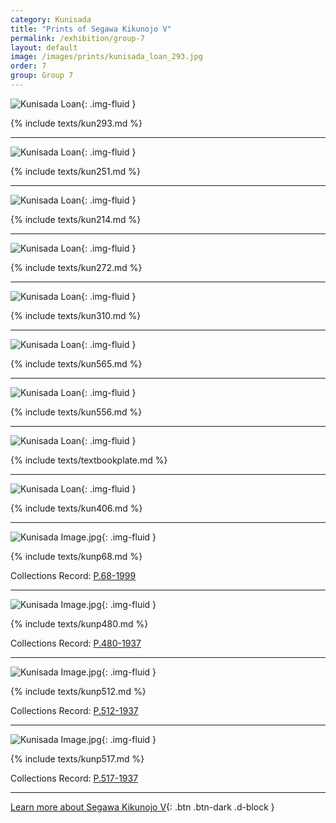 ```yaml
---
category: Kunisada
title: "Prints of Segawa Kikunojo V"
permalink: /exhibition/group-7
layout: default
image: /images/prints/kunisada_loan_293.jpg
order: 7
group: Group 7
---
```

![Kunisada Loan]({{site.baseurl}}/images/prints/kunisada_loan_293.jpg){: .img-fluid }

{% include texts/kun293.md %}

----

![Kunisada Loan]({{site.baseurl}}/images/prints/kunisada_loan_251.jpg){: .img-fluid }

{% include texts/kun251.md %}

----

![Kunisada Loan]({{site.baseurl}}/images/prints/kunisada_loan_214.jpg){: .img-fluid }

{% include texts/kun214.md %}

----

![Kunisada Loan]({{site.baseurl}}/images/prints/kunisada_loan_272.jpg){: .img-fluid }

{% include texts/kun272.md %}

----

![Kunisada Loan]({{site.baseurl}}/images/prints/kunisada_loan_310.jpg){: .img-fluid }

{% include texts/kun310.md %}

----

![Kunisada Loan]({{site.baseurl}}/images/prints/kunisada_loan_565.jpg){: .img-fluid }

{% include texts/kun565.md %}

----

![Kunisada Loan]({{site.baseurl}}/images/prints/kunisada_loan_556.jpg){: .img-fluid }

{% include texts/kun556.md %}

----

![Kunisada Loan]({{site.baseurl}}/images/prints/kunisada_loan_book_plate.jpg){: .img-fluid }

{% include texts/textbookplate.md %}

-----

![Kunisada Loan]({{site.baseurl}}/images/prints/kunisada_loan_406.jpg){: .img-fluid }

{% include texts/kun406.md %}

----

![Kunisada Image.jpg]({{site.baseurl}}/images/prints/p.68-1999.jpg){: .img-fluid }

{% include texts/kunp68.md %}

Collections Record: [P.68-1999](https://data.fitzmuseum.cam.ac.uk/id/object/9461)

----

![Kunisada Image.jpg]({{site.baseurl}}/images/prints/p.480-1937.jpg){: .img-fluid }

{% include texts/kunp480.md %}

Collections Record: [P.480-1937](https://data.fitzmuseum.cam.ac.uk/id/object/182359)

----

![Kunisada Image.jpg]({{site.baseurl}}/images/prints/p.512-1937.jpg){: .img-fluid }

{% include texts/kunp512.md %}

Collections Record: [P.512-1937](https://data.fitzmuseum.cam.ac.uk/id/object/182378)

----

![Kunisada Image.jpg]({{site.baseurl}}/images/prints/p.517-1937.jpg){: .img-fluid }

{% include texts/kunp517.md %}

Collections Record: [P.517-1937](https://data.fitzmuseum.cam.ac.uk/id/object/182382)

-----

[Learn more about Segawa Kikunojo V](/themes/segawa-kikunojo-V){: .btn .btn-dark .d-block }
